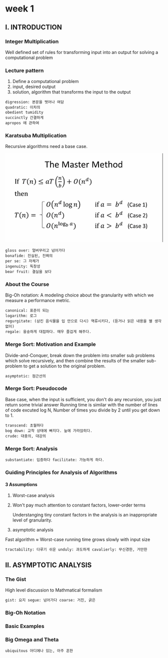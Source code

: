 # week 1

## I. INTRODUCTION

### Integer Multiplication

Well defined set of rules for transforming input into an output for solving a computational problem

### **Lecture pattern**

1. Define a computational problem
2. input, desired output
3. solution, algorithm that transforms the input to the output

```text
digression: 본문을 벗어나 여담
quadratic: 이차의
obedient tumidity 
succinctly 간결하게
apropos 에 관하여
```

### Karatsuba Multiplication

Recursive algorithms need a base case.

![](../../../../.gitbook/assets/image%20%285%29.png)

```text
gloss over: 얼버무리고 넘어가다
bonafide: 진실된, 진짜의
per se: 그 자체가
ingenuity: 독창성
bear fruit: 결실을 보다
```

### About the Course

Big-Oh notation: A modeling choice about the granularity with which we measure a performance metric.

```text
canonical: 표준이 되는
logarithm: 로그
regurgitate: (삼킨 음식물을 입 안으로 다시) 역류시키다, (듣거나 읽은 내용을 별 생각 없이) 
regale: 융숭하게 대접하다. 매우 즐겁게 해주다.
```

### Merge Sort: Motivation and Example

Divide-and-Conquer, break down the problem into smaller sub problems which solve recursively, and then combine the results of the smaller sub-problem to get a solution to the original problem.

```text
asymptotic: 점근선의
```

### Merge Sort: Pseudocode

Base case, when the input is sufficient, you don't do any recursion, you just return some trivial answer Running time is similar with the number of lines of code excuted log N, Number of times you divide by 2 until you get down to 1.

```text
transcend: 초월하다
bog down: 교착 상태에 빠지다. 늪에 가라앉히다.
crude: 대충의, 대강의
```

### Merge Sort: Analysis

```text
substantiate: 입증하다 facilitate: 가능하게 하다.
```

### Guiding Principles for Analysis of Algorithms

#### **3 Assumptions**

1. Worst-case analysis
2. Won't pay much attention to constant factors, lower-order terms

   Understanging tiny constant factors in the analysis is an inappropriate level of granularity.

3. asymptotic analysis

Fast algorithm ≈ Worst-case running time grows slowly with input size

```text
tractability: 다루기 쉬운 unduly: 과도하게 cavalierly: 무신경한, 거만한
```

## II. ASYMPTOTIC ANALYSIS

### The Gist

High level discussion to Mathmatical formalism

```text
gist: 요지 segue: 넘어가다 coarse: 거친, 굵은
```

### Big-Oh Notation

### Basic Examples

### Big Omega and Theta

```text
ubiquitous 어디에나 있는, 아주 흔한
```

## 

